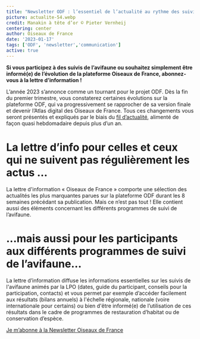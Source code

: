 ```yaml
---
title: "Newsletter ODF : l’essentiel de l’actualité au rythme des suivis annuels de l’avifaune"
picture: actualite-54.webp
credit: Manakin à tête d’or © Pieter Vernheij
centering: center
author: Oiseaux de France
date: '2023-01-17'
tags: ['ODF', 'newsletter','communication']
active: true
---
```


**Si vous participez à des suivis de l’avifaune ou souhaitez simplement être informé(e) de l’évolution de la plateforme Oiseaux de France, abonnez-vous à la lettre d’information !**

L’année 2023 s’annonce comme un tournant pour le projet ODF. Dès la fin du premier trimestre, vous constaterez certaines évolutions sur la plateforme ODF, qui va progressivement se rapprocher de sa version finale et devenir l’Atlas digital des Oiseaux de France. Tous ces changements vous seront présentés et expliqués par le biais du [fil d’actualité]( https://www.oiseauxdefrance.org/news), alimenté de façon quasi hebdomadaire depuis plus d’un an. 

# La lettre d’info pour celles et ceux qui ne suivent pas régulièrement les actus … 
La lettre d'information « Oiseaux de France » comporte une sélection des actualités les plus marquantes parues sur la plateforme ODF durant les 8 semaines précédant sa publication. Mais ce n’est pas tout ! Elle contient aussi des éléments concernant les différents programmes de suivi de l’avifaune. 

# ...mais aussi pour les participants aux différents programmes de suivi de l’avifaune… 

La lettre d’information diffuse les informations essentielles sur les suivis de l'avifaune animés par la LPO (dates, guide du participant, conseils pour la participation, contacts) et vous permet par exemple d’accéder facilement aux résultats (bilans annuels) à l'échelle régionale, nationale (voire internationale pour certains) ou bien d'être informé(e) de l’utilisation de ces résultats dans le cadre de programmes de restauration d’habitat ou de conservation d’espèce. 

<div style="align-center"><a href="https://www.lpo.fr/content/download/12609/file/Guide%20de%20saisie%20des%20donn%C3%A9es%20Wetlands_participants%202023.pdf?inLanguage=fre-FR"  target="_blank" class="v-btn v-btn--is-elevated  elevation-2 v-size--default success">Je m’abonne à la Newsletter Oiseaux de France</a></div>
